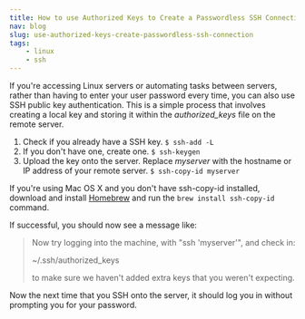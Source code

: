 ```yaml
---
title: How to use Authorized Keys to Create a Passwordless SSH Connection
nav: blog
slug: use-authorized-keys-create-passwordless-ssh-connection
tags:
    - linux
    - ssh
---
```

If you're accessing Linux servers or automating tasks between servers, rather than having to enter your user password every time, you can also use SSH public key authentication. This is a simple process that involves creating a local key and storing it within the *authorized_keys* file on the remote server.

1. Check if you already have a SSH key.
     `$ ssh-add -L` 
2. If you don't have one, create one.
     `$ ssh-keygen`
2. Upload the key onto the server. Replace *myserver* with the hostname or IP address of your remote server.
     `$ ssh-copy-id myserver`

If you're using Mac OS X and you don't have ssh-copy-id installed, download and install [Homebrew](http://mxcl.github.com/homebrew "Homebrew") and run the `brew install ssh-copy-id` command.

If successful, you should now see a message like:

> Now try logging into the machine, with "ssh 'myserver'", and check in:
>
>    ~/.ssh/authorized_keys
>
> to make sure we haven't added extra keys that you weren't expecting.

Now the next time that you SSH onto the server, it should log you in without prompting you for your password.